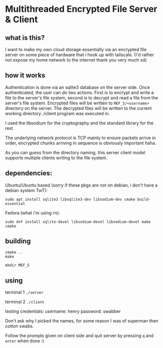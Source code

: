 # Multithreaded Encrypted File Server & Client

## what is this?

I want to make my own cloud storage essentially via an encrypted file server on some piece of hardware that i hook up with tailscale. (I'd rather not expose my home network to the internet thank you very much xd)

## how it works

Authentication is done via an sqlite3 database on the server side. Once authenticated, the user can do two actions. First is to encrypt and write a file to the server's file system, second is to decrypt and read a file from the server's file system. Encrypted files will be written to `MEF_S/<username>` directory on the server. The decrypted files will be written to the current working directory ./client program was executed in.

I used the libsodium for the cryptography and the standard library for the rest.

The underlying network protocol is TCP mainly to ensure packets arrive in order, encrypted chunks arriving in sequence is obviously important haha.

As you can guess from the directory naming, this server client model supports multiple clients writing to the file system.


## dependencies:

Ubuntu/Ubuntu based (sorry if these pkgs are not on debian, i don't have a debian system TwT):
```
sudo apt install sqlite3 libsqlite3-dev libsodium-dev cmake build-essential
```

Fedora (what i'm using rn):
```
sudo dnf install sqlite-devel libsodium-devel libsodium-devel make cmake
```

## building

```cd build
cmake ..
make

mkdir MEF_S
```
## using

terminal 1
```./server```

terminal 2
```./client```

testing credentials:
username: henry
password: swabber

Don't ask why I picked the names, for some reason I was of superman then cotton swabs.

Follow the prompts given on client side and quit server by pressing `q` and `enter` when done :)
